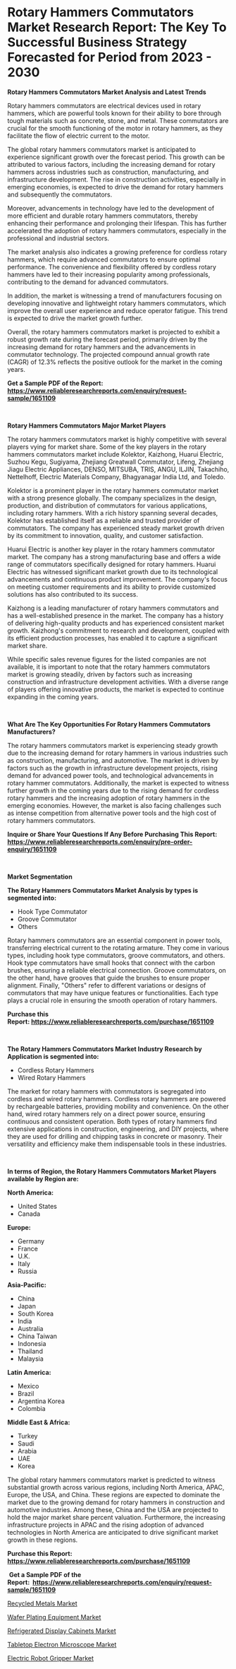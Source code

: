 <p><h1>Rotary Hammers Commutators Market Research Report: The Key To Successful Business Strategy Forecasted for Period from 2023 - 2030</h1></p><p><strong>Rotary Hammers Commutators Market Analysis and Latest Trends</strong></p>
<p><p>Rotary hammers commutators are electrical devices used in rotary hammers, which are powerful tools known for their ability to bore through tough materials such as concrete, stone, and metal. These commutators are crucial for the smooth functioning of the motor in rotary hammers, as they facilitate the flow of electric current to the motor.</p><p>The global rotary hammers commutators market is anticipated to experience significant growth over the forecast period. This growth can be attributed to various factors, including the increasing demand for rotary hammers across industries such as construction, manufacturing, and infrastructure development. The rise in construction activities, especially in emerging economies, is expected to drive the demand for rotary hammers and subsequently the commutators.</p><p>Moreover, advancements in technology have led to the development of more efficient and durable rotary hammers commutators, thereby enhancing their performance and prolonging their lifespan. This has further accelerated the adoption of rotary hammers commutators, especially in the professional and industrial sectors.</p><p>The market analysis also indicates a growing preference for cordless rotary hammers, which require advanced commutators to ensure optimal performance. The convenience and flexibility offered by cordless rotary hammers have led to their increasing popularity among professionals, contributing to the demand for advanced commutators.</p><p>In addition, the market is witnessing a trend of manufacturers focusing on developing innovative and lightweight rotary hammers commutators, which improve the overall user experience and reduce operator fatigue. This trend is expected to drive the market growth further.</p><p>Overall, the rotary hammers commutators market is projected to exhibit a robust growth rate during the forecast period, primarily driven by the increasing demand for rotary hammers and the advancements in commutator technology. The projected compound annual growth rate (CAGR) of 12.3% reflects the positive outlook for the market in the coming years.</p></p>
<p><strong>Get a Sample PDF of the Report:&nbsp; <a href="https://www.reliableresearchreports.com/enquiry/request-sample/1651109">https://www.reliableresearchreports.com/enquiry/request-sample/1651109</a></strong></p>
<p>&nbsp;</p>
<p><strong>Rotary Hammers Commutators Major Market Players</strong></p>
<p><p>The rotary hammers commutators market is highly competitive with several players vying for market share. Some of the key players in the rotary hammers commutators market include Kolektor, Kaizhong, Huarui Electric, Suzhou Kegu, Sugiyama, Zhejiang Greatwall Commutator, Lifeng, Zhejiang Jiagu Electric Appliances, DENSO, MITSUBA, TRIS, ANGU, ILJIN, Takachiho, Nettelhoff, Electric Materials Company, Bhagyanagar India Ltd, and Toledo.</p><p>Kolektor is a prominent player in the rotary hammers commutator market with a strong presence globally. The company specializes in the design, production, and distribution of commutators for various applications, including rotary hammers. With a rich history spanning several decades, Kolektor has established itself as a reliable and trusted provider of commutators. The company has experienced steady market growth driven by its commitment to innovation, quality, and customer satisfaction.</p><p>Huarui Electric is another key player in the rotary hammers commutator market. The company has a strong manufacturing base and offers a wide range of commutators specifically designed for rotary hammers. Huarui Electric has witnessed significant market growth due to its technological advancements and continuous product improvement. The company's focus on meeting customer requirements and its ability to provide customized solutions has also contributed to its success.</p><p>Kaizhong is a leading manufacturer of rotary hammers commutators and has a well-established presence in the market. The company has a history of delivering high-quality products and has experienced consistent market growth. Kaizhong's commitment to research and development, coupled with its efficient production processes, has enabled it to capture a significant market share.</p><p>While specific sales revenue figures for the listed companies are not available, it is important to note that the rotary hammers commutators market is growing steadily, driven by factors such as increasing construction and infrastructure development activities. With a diverse range of players offering innovative products, the market is expected to continue expanding in the coming years.</p></p>
<p>&nbsp;</p>
<p><strong>What Are The Key Opportunities For Rotary Hammers Commutators Manufacturers?</strong></p>
<p><p>The rotary hammers commutators market is experiencing steady growth due to the increasing demand for rotary hammers in various industries such as construction, manufacturing, and automotive. The market is driven by factors such as the growth in infrastructure development projects, rising demand for advanced power tools, and technological advancements in rotary hammer commutators. Additionally, the market is expected to witness further growth in the coming years due to the rising demand for cordless rotary hammers and the increasing adoption of rotary hammers in the emerging economies. However, the market is also facing challenges such as intense competition from alternative power tools and the high cost of rotary hammers commutators.</p></p>
<p><strong>Inquire or Share Your Questions If Any Before Purchasing This Report: <a href="https://www.reliableresearchreports.com/enquiry/pre-order-enquiry/1651109">https://www.reliableresearchreports.com/enquiry/pre-order-enquiry/1651109</a></strong></p>
<p>&nbsp;</p>
<p><strong>Market Segmentation</strong></p>
<p><strong>The Rotary Hammers Commutators Market Analysis by types is segmented into:</strong></p>
<p><ul><li>Hook Type Commutator</li><li>Groove Commutator</li><li>Others</li></ul></p>
<p><p>Rotary hammers commutators are an essential component in power tools, transferring electrical current to the rotating armature. They come in various types, including hook type commutators, groove commutators, and others. Hook type commutators have small hooks that connect with the carbon brushes, ensuring a reliable electrical connection. Groove commutators, on the other hand, have grooves that guide the brushes to ensure proper alignment. Finally, "Others" refer to different variations or designs of commutators that may have unique features or functionalities. Each type plays a crucial role in ensuring the smooth operation of rotary hammers.</p></p>
<p><strong>Purchase this Report:&nbsp;<a href="https://www.reliableresearchreports.com/purchase/1651109">https://www.reliableresearchreports.com/purchase/1651109</a></strong></p>
<p>&nbsp;</p>
<p><strong>The Rotary Hammers Commutators Market Industry Research by Application is segmented into:</strong></p>
<p><ul><li>Cordless Rotary Hammers</li><li>Wired Rotary Hammers</li></ul></p>
<p><p>The market for rotary hammers with commutators is segregated into cordless and wired rotary hammers. Cordless rotary hammers are powered by rechargeable batteries, providing mobility and convenience. On the other hand, wired rotary hammers rely on a direct power source, ensuring continuous and consistent operation. Both types of rotary hammers find extensive applications in construction, engineering, and DIY projects, where they are used for drilling and chipping tasks in concrete or masonry. Their versatility and efficiency make them indispensable tools in these industries.</p></p>
<p>&nbsp;</p>
<p><strong>In terms of Region, the Rotary Hammers Commutators Market Players available by Region are:</strong></p>
<p>
    <p> <strong> North America: </strong>
        <ul>
            <li>United States</li>
            <li>Canada</li>
        </ul>
        </p> 
    <p> <strong> Europe: </strong>
        <ul>
            <li>Germany</li>
            <li>France</li>
            <li>U.K.</li>
            <li>Italy</li>
            <li>Russia</li>
        </ul>
        </p> 
    <p> <strong> Asia-Pacific: </strong>
        <ul>
            <li>China</li>
            <li>Japan</li>
            <li>South Korea</li>
            <li>India</li>
            <li>Australia</li>
            <li>China Taiwan</li>
            <li>Indonesia</li>
            <li>Thailand</li>
            <li>Malaysia</li>
        </ul>
        </p> 
    <p> <strong> Latin America: </strong>
        <ul>
            <li>Mexico</li>
            <li>Brazil</li>
            <li>Argentina Korea</li>
            <li>Colombia</li>
        </ul>
        </p> 
    <p> <strong> Middle East & Africa: </strong>
        <ul>
            <li>Turkey</li>
            <li>Saudi</li>
            <li>Arabia</li>
            <li>UAE</li>
            <li>Korea</li>
        </ul>
    </p>
    </p>
<p><p>The global rotary hammers commutators market is predicted to witness substantial growth across various regions, including North America, APAC, Europe, the USA, and China. These regions are expected to dominate the market due to the growing demand for rotary hammers in construction and automotive industries. Among these, China and the USA are projected to hold the major market share percent valuation. Furthermore, the increasing infrastructure projects in APAC and the rising adoption of advanced technologies in North America are anticipated to drive significant market growth in these regions.</p></p>
<p><strong>Purchase this Report: <a href="https://www.reliableresearchreports.com/purchase/1651109">https://www.reliableresearchreports.com/purchase/1651109</a></strong></p>
<p>&nbsp;<strong>Get a Sample PDF of the Report:&nbsp;&nbsp;<a href="https://www.reliableresearchreports.com/enquiry/request-sample/1651109">https://www.reliableresearchreports.com/enquiry/request-sample/1651109</a></strong></p>
<p><strong></strong></p>
<p><p><a href="https://medium.com/@stoneernser2023/recycled-metals-market-size-growth-forecast-2023-2030-a44815e6e4a7">Recycled Metals Market</a></p><p><a href="https://www.linkedin.com/pulse/decoding-wafer-plating-equipment-market-deep-dive-latest-19h0e/">Wafer Plating Equipment Market</a></p><p><a href="https://medium.com/@abdulkoss1954/refrigerated-display-cabinets-market-size-growth-forecast-2023-2030-958c28ef1720">Refrigerated Display Cabinets Market</a></p><p><a href="https://www.linkedin.com/pulse/tabletop-electron-microscope-market-research-report-unlocks-ehxpe/">Tabletop Electron Microscope Market</a></p><p><a href="https://www.linkedin.com/pulse/electric-robot-gripper-market-size-share-amp-trends-utaee/">Electric Robot Gripper Market</a></p></p>